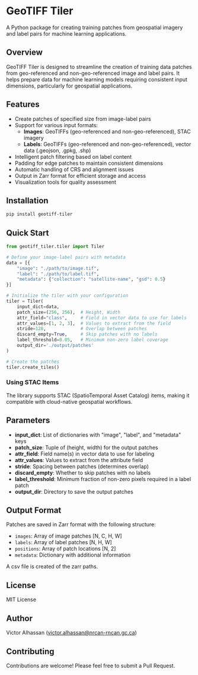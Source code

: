 # GeoTIFF Tiler

A Python package for creating training patches from geospatial imagery and label pairs for machine learning applications.

## Overview

GeoTIFF Tiler is designed to streamline the creation of training data patches from geo-referenced and non-geo-referenced image and label pairs. It helps prepare data for machine learning models requiring consistent input dimensions, particularly for geospatial applications.

## Features

- Create patches of specified size from image-label pairs
- Support for various input formats:
  - **Images**: GeoTIFFs (geo-referenced and non-geo-referenced), STAC imagery
  - **Labels**: GeoTIFFs (geo-referenced and non-geo-referenced), vector data (.geojson, .gpkg, .shp)
- Intelligent patch filtering based on label content
- Padding for edge patches to maintain consistent dimensions
- Automatic handling of CRS and alignment issues
- Output in Zarr format for efficient storage and access
- Visualization tools for quality assessment

## Installation

```bash
pip install geotiff-tiler
```

## Quick Start

```python
from geotiff_tiler.tiler import Tiler

# Define your image-label pairs with metadata
data = [{
    "image": "./path/to/image.tif",
    "label": "./path/to/label.tif",
    "metadata": {"collection": "satellite-name", "gsd": 0.5}
}]

# Initialize the tiler with your configuration
tiler = Tiler(
    input_dict=data,
    patch_size=(256, 256),  # Height, Width
    attr_field="class",     # Field in vector data to use for labels
    attr_values=[1, 2, 3],  # Values to extract from the field
    stride=128,             # Overlap between patches
    discard_empty=True,     # Skip patches with no labels
    label_threshold=0.05,   # Minimum non-zero label coverage
    output_dir='./output/patches'
)

# Create the patches
tiler.create_tiles()
```

### Using STAC Items

The library supports STAC (SpatioTemporal Asset Catalog) items, making it compatible with cloud-native geospatial workflows.

## Parameters

- **input_dict**: List of dictionaries with "image", "label", and "metadata" keys
- **patch_size**: Tuple of (height, width) for the output patches
- **attr_field**: Field name(s) in vector data to use for labeling
- **attr_values**: Values to extract from the attribute field
- **stride**: Spacing between patches (determines overlap)
- **discard_empty**: Whether to skip patches with no labels
- **label_threshold**: Minimum fraction of non-zero pixels required in a label patch
- **output_dir**: Directory to save the output patches

## Output Format

Patches are saved in Zarr format with the following structure:
- `images`: Array of image patches [N, C, H, W]
- `labels`: Array of label patches [N, H, W]
- `positions`: Array of patch locations [N, 2]
- `metadata`: Dictionary with additional information

A csv file is created of the zarr paths.

## License

MIT License

## Author

Victor Alhassan (victor.alhassan@nrcan-rncan.gc.ca)

## Contributing

Contributions are welcome! Please feel free to submit a Pull Request.
